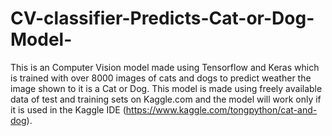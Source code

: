 # CV-classifier-Predicts-Cat-or-Dog-Model-
This is an Computer Vision model made using Tensorflow and Keras which is trained with over 8000 images of cats and dogs to predict weather the image shown to it is a Cat or Dog. 
This model is made using freely available data of test and training sets on Kaggle.com and the model will work only if it is used in the Kaggle IDE (https://www.kaggle.com/tongpython/cat-and-dog). 
